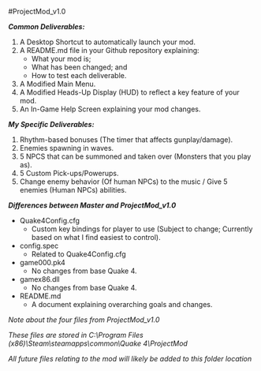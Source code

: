 #ProjectMod_v1.0

***Common Deliverables:***
1. A Desktop Shortcut to automatically launch your mod.
2. A README.md file in your Github repository explaining:
   - What your mod is;
   - What has been changed; and
   - How to test each deliverable.
4. A Modified Main Menu.
5. A Modified Heads-Up Display (HUD) to reflect a key feature of your mod.
6. An In-Game Help Screen explaining your mod changes.

***My Specific Deliverables:***
1. Rhythm-based bonuses (The timer that affects gunplay/damage).
2. Enemies spawning in waves.
3. 5 NPCS that can be summoned and taken over (Monsters that you play as).
4. 5 Custom Pick-ups/Powerups.
5. Change enemy behavior (Of human NPCs) to the music / Give 5 enemies (Human NPCs) abilities.

***Differences between Master and ProjectMod_v1.0***
- Quake4Config.cfg
  - Custom key bindings for player to use (Subject to change; Currently based on what I find easiest to control).
- config.spec
  - Related to Quake4Config.cfg
- game000.pk4
  - No changes from base Quake 4.
- gamex86.dll
  - No changes from base Quake 4.
- README.md
  - A document explaining overarching goals and changes.

*Note about the four files from ProjectMod_v1.0*

*These files are stored in C:\Program Files (x86)\Steam\steamapps\common\Quake 4\ProjectMod*

*All future files relating to the mod will likely be added to this folder location*

